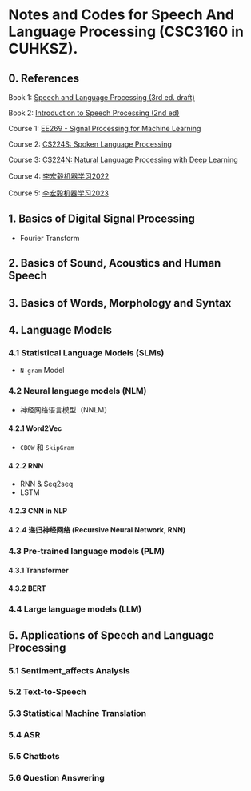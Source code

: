# Notes and Codes for Speech And Language Processing (CSC3160 in CUHKSZ). 

## 0. References

Book 1: [Speech and Language Processing (3rd ed. draft)](https://web.stanford.edu/~jurafsky/slp3/)   <p>
Book 2: [Introduction to Speech Processing (2nd ed)](https://speechprocessingbook.aalto.fi/index.html) <p>
Course 1: [EE269 - Signal Processing for Machine Learning](https://web.stanford.edu/class/ee269/slides.html) <p>
Course 2: [CS224S: Spoken Language Processing](https://web.stanford.edu/class/cs224s/) <p>
Course 3: [CS224N: Natural Language Processing with Deep Learning](https://web.stanford.edu/class/cs224n/) <p>
Course 4: [李宏毅机器学习2022](https://speech.ee.ntu.edu.tw/~hylee/ml/2022-spring.php)   <p>
Course 5: [李宏毅机器学习2023](https://speech.ee.ntu.edu.tw/~hylee/ml/2023-spring.php)  <p>

## 1. Basics of Digital Signal Processing
- Fourier Transform
## 2. Basics of Sound, Acoustics and Human Speech
## 3. Basics of Words, Morphology and Syntax
## 4. Language Models
### 4.1 Statistical Language Models (SLMs)
- `N-gram` Model
### 4.2 Neural language models (NLM)
- 神经网络语言模型（NNLM）
#### 4.2.1 Word2Vec
- `CBOW` 和 `SkipGram`

#### 4.2.2 RNN
- RNN & Seq2seq
- LSTM
#### 4.2.3 CNN in NLP
#### 4.2.4 递归神经网络 (Recursive Neural Network, RNN)
### 4.3 Pre-trained language models (PLM)
#### 4.3.1 Transformer
#### 4.3.2 BERT
### 4.4 Large language models (LLM)
## 5. Applications of Speech and Language Processing
### 5.1 Sentiment_affects Analysis
### 5.2 Text-to-Speech
### 5.3 Statistical Machine Translation
### 5.4 ASR
### 5.5 Chatbots
### 5.6 Question Answering


